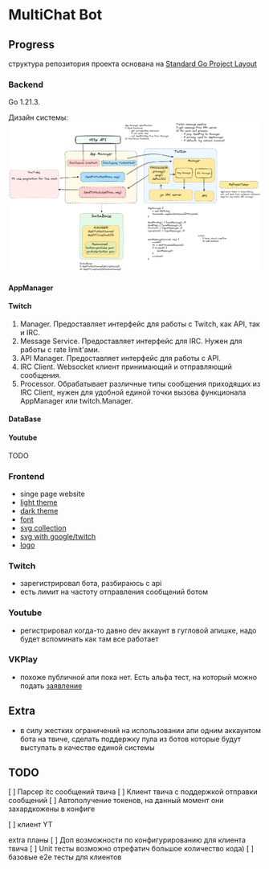 # MultiChat Bot

## Progress

структура репозитория проекта основана
на [Standard Go Project Layout](https://github.com/golang-standards/project-layout)

### Backend

Go 1.21.3.

Дизайн системы:
![system design](./docs/assets/architecture.png)

#### AppManager

#### Twitch

1) Manager. Предоставляет интерфейс для работы с Twitch, как API, так и IRC.
2) Message Service. Предоставляет интерфейс для IRC. Нужен для работы с rate limit'ами.
3) API Manager. Предоставляет интерфейс для работы с API.
4) IRC Client. Websocket клиент принимающий и отправляющий сообщения.
5) Processor. Обрабатывает различные типы сообщения приходящих из IRC Client, нужен для удобной единой точки вызова
   функционала AppManager или twitch.Manager.

#### DataBase

#### Youtube

TODO

### Frontend

+ singe page website
+ [light theme](https://www.realtimecolors.com/dashboard?colors=1c0e03-ffffff-1361a4-d7bff8-197bd2&fonts=Ubuntu-Ubuntu)
+ [dark theme](https://www.realtimecolors.com/dashboard?colors=fceee3-000000-5ba8ec-1f0740-2d90e6&fonts=Ubuntu-Ubuntu)
+ [font](https://fonts.google.com/specimen/Ubuntu)
+ [svg collection](https://www.svgrepo.com/collection/coolicons-line-oval-icons/1)
+ [svg with google/twitch](https://www.svgrepo.com/collection/phosphor-bold-icons/)
+ [logo](https://www.svgrepo.com/svg/324471/robot-artificial-intelligence-android)

### Twitch

+ зарегистрировал бота, разбираюсь с api
+ есть лимит на частоту отправления сообщений ботом

### Youtube

+ регистрировал когда-то давно dev аккаунт в гугловой апишке, надо будет вспоминать как там все работает

### VKPlay

+ похоже публичной апи пока нет. Есть альфа тест, на который можно
  подать [заявление](https://vk.com/wall-212496568_43917)

## Extra

+ в силу жестких ограничений на использовании апи одним аккаунтом бота на твиче, сделать поддержку пула из ботов которые
  будут выступать в качестве единой системы

## TODO

[ ] Парсер itc сообщений твича
[ ] Клиент твича с поддержкой отправки сообщений
[ ] Автополучение токенов, на данный момент они захардкожены в конфиге

[ ] клиент YT

extra планы
[ ] Доп возможности по конфигурированию для клиента твича
[ ] Unit тесты возможно отрефатич большое количество кода)
[ ] базовые e2e тесты для клиентов